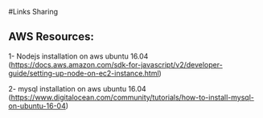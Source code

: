 #Links Sharing

## AWS Resources:

1- Nodejs installation on aws ubuntu 16.04 (https://docs.aws.amazon.com/sdk-for-javascript/v2/developer-guide/setting-up-node-on-ec2-instance.html)

2- mysql installation on aws ubuntu 16.04 (https://www.digitalocean.com/community/tutorials/how-to-install-mysql-on-ubuntu-16-04)


